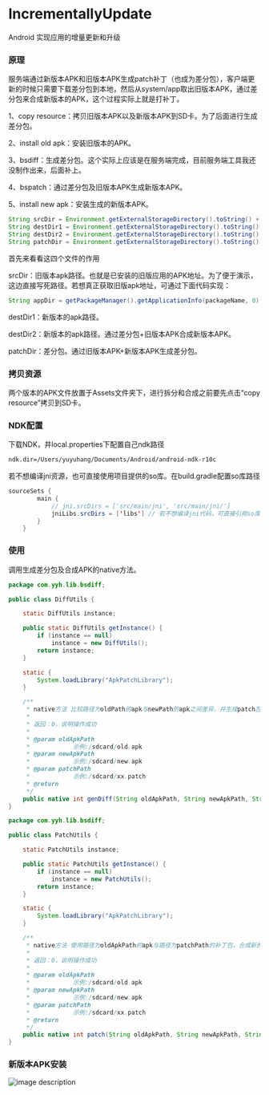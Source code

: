 # IncrementallyUpdate
Android 实现应用的增量更新和升级

### 原理
服务端通过新版本APK和旧版本APK生成patch补丁（也成为差分包），客户端更新的时候只需要下载差分包到本地，然后从system/app取出旧版本APK，通过差分包来合成新版本的APK，这个过程实际上就是打补丁。

1、copy resource：拷贝旧版本APK以及新版本APK到SD卡。为了后面进行生成差分包。

2、install old apk：安装旧版本的APK。

3、bsdiff：生成差分包。这个实际上应该是在服务端完成，目前服务端工具我还没制作出来，后面补上。

4、bspatch：通过差分包及旧版本APK生成新版本APK。

5、install new apk：安装生成的新版本APK。

```java
String srcDir = Environment.getExternalStorageDirectory().toString() + "/DaemonProcess-1.apk";
String destDir1 = Environment.getExternalStorageDirectory().toString() + "/DaemonProcess-2.apk";
String destDir2 = Environment.getExternalStorageDirectory().toString() + "/DaemonProcess-3.apk";
String patchDir = Environment.getExternalStorageDirectory().toString() + "/DaemonProcess.patch";
```
首先来看看这四个文件的作用

srcDir：旧版本apk路径。也就是已安装的旧版应用的APK地址。为了便于演示，这边直接写死路径。若想真正获取旧版apk地址，可通过下面代码实现：
```java
String appDir = getPackageManager().getApplicationInfo(packageName, 0).sourceDir;
```
destDir1：新版本的apk路径。

destDir2：新版本的apk路径。通过差分包+旧版本APK合成新版本APK。

patchDir：差分包。通过旧版本APK+新版本APK生成差分包。

### 拷贝资源
两个版本的APK文件放置于Assets文件夹下，进行拆分和合成之前要先点击“copy resource”拷贝到SD卡。

### NDK配置
下载NDK，并local.properties下配置自己ndk路径
```xml
ndk.dir=/Users/yuyuhang/Documents/Android/android-ndk-r10c
```
若不想编译jni资源，也可直接使用项目提供的so库。在build.gradle配置so库路径
```java
sourceSets {
        main {
            // jni.srcDirs = ['src/main/jni', 'src/main/jni/']
            jniLibs.srcDirs = ['libs'] // 若不想编译jni代码，可直接引用so库，ndk编译相关脚本注释掉
        }
    }
```

### 使用
调用生成差分包及合成APK的native方法。
```java
package com.yyh.lib.bsdiff;

public class DiffUtils {

	static DiffUtils instance;

	public static DiffUtils getInstance() {
		if (instance == null)
			instance = new DiffUtils();
		return instance;
	}

	static {
		System.loadLibrary("ApkPatchLibrary");
	}

	/**
	 * native方法 比较路径为oldPath的apk与newPath的apk之间差异，并生成patch包，存储于patchPath
	 * 
	 * 返回：0，说明操作成功
	 * 
	 * @param oldApkPath
	 *            示例:/sdcard/old.apk
	 * @param newApkPath
	 *            示例:/sdcard/new.apk
	 * @param patchPath
	 *            示例:/sdcard/xx.patch
	 * @return
	 */
	public native int genDiff(String oldApkPath, String newApkPath, String patchPath);
}
```
```java
package com.yyh.lib.bsdiff;

public class PatchUtils {

	static PatchUtils instance;

	public static PatchUtils getInstance() {
		if (instance == null)
			instance = new PatchUtils();
		return instance;
	}

	static {
		System.loadLibrary("ApkPatchLibrary");
	}

	/**
	 * native方法 使用路径为oldApkPath的apk与路径为patchPath的补丁包，合成新的apk，并存储于newApkPath
	 * 
	 * 返回：0，说明操作成功
	 * 
	 * @param oldApkPath
	 *            示例:/sdcard/old.apk
	 * @param newApkPath
	 *            示例:/sdcard/new.apk
	 * @param patchPath
	 *            示例:/sdcard/xx.patch
	 * @return
	 */
	public native int patch(String oldApkPath, String newApkPath, String patchPath);
}
```

### 新版本APK安装
![image description](https://github.com/smuyyh/IncrementallyUpdate/blob/master/screenshot/2.png)